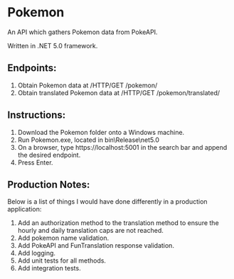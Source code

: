 # Pokemon
An API which gathers Pokemon data from PokeAPI.

Written in .NET 5.0 framework.

## Endpoints:

1. Obtain Pokemon data at /HTTP/GET /pokemon/<pokemon name>
2. Obtain translated Pokemon data at /HTTP/GET /pokemon/translated/<pokemon name>

## Instructions:
1. Download the Pokemon folder onto a Windows machine.
2. Run Pokemon.exe, located in bin\Release\net5.0
3. On a browser, type https://localhost:5001 in the search bar and append the desired endpoint.
4. Press Enter.

## Production Notes:
Below is a list of things I would have done differently in a production application:
1. Add an authorization method to the translation method to ensure the hourly and daily translation caps are not reached.
2. Add pokemon name validation.
3. Add PokeAPI and FunTranslation response validation.
4. Add logging.
5. Add unit tests for all methods.
6. Add integration tests.
